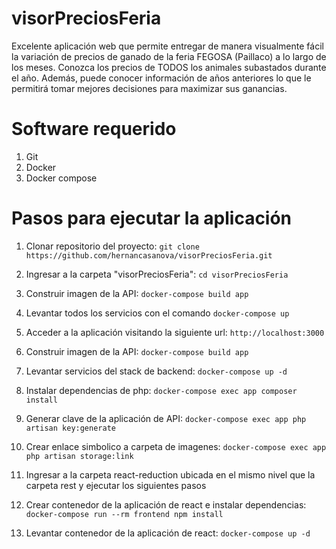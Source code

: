 # visorPreciosFeria
Excelente aplicación web que permite entregar de manera visualmente fácil la variación de precios de ganado de la feria FEGOSA (Paillaco) a lo largo de los meses.
Conozca los precios de TODOS los animales subastados durante el año. Además, puede conocer información de años anteriores lo que le permitirá tomar mejores decisiones para maximizar sus ganancias.

# Software requerido

1. Git
2. Docker
3. Docker compose 

# Pasos para ejecutar la aplicación

1.  Clonar repositorio del proyecto: `git clone https://github.com/hernancasanova/visorPreciosFeria.git`
2.  Ingresar a la carpeta "visorPreciosFeria": `cd visorPreciosFeria`
3.  Construir imagen de la API: `docker-compose build app`
4.  Levantar todos los servicios con el comando `docker-compose up`
5.  Acceder a la aplicación visitando la siguiente url: `http://localhost:3000`


4.  Construir imagen de la API: `docker-compose build app`
5.  Levantar servicios del stack de backend: `docker-compose up -d`
6.  Instalar dependencias de php: `docker-compose exec app composer install`
7.  Generar clave de la aplicación de API: `docker-compose exec app php artisan key:generate`
8.  Crear enlace simbolico a carpeta de imagenes: `docker-compose exec app php artisan storage:link`
9.  Ingresar a la carpeta react-reduction ubicada en el mismo nivel que la carpeta rest y ejecutar los siguientes pasos
10. Crear contenedor de la aplicación de react e instalar dependencias: `docker-compose run --rm frontend npm install`
11. Levantar contenedor de la aplicación de react: `docker-compose up -d`


